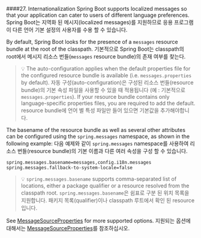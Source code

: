 ####27. Internationalization
Spring Boot supports localized messages so that your application can cater to users of different language preferences.
Spring Boot는 지역화 된 메시지(localized messages)를 지원하므로 응용 프로그램이 다른 언어 기본 설정의 사용자를 수용 할 수 있습니다.

By default, Spring Boot looks for the presence of a `messages` resource bundle at the root of the classpath.
기본적으로 Spring Boot는 classpath의 root에서 메시지 리소스 번들(`messages` resource bundle)의 존재 여부를 찾는다.

>:bulb:
The auto-configuration applies when the default properties file for the configured resource bundle is available (i.e. `messages.properties` by default).
자동 구성(auto-configuration)은 구성된 리소스 번들(resource bundle)의 기본 속성 파일을 사용할 수 있을 때 적용됩니다 (예 : 기본적으로 `messages.properties`).
If your resource bundle contains only language-specific properties files, you are required to add the default.
resource bundle에 언어 별 특성 파일만 들어 있으면 기본값을 추가해야합니다.

The basename of the resource bundle as well as several other attributes can be configured using the `spring.messages` namespace, as shown in the following example:
다음 예제와 같이 `spring.messages` namespace를 사용하여 리소스 번들(resource bundle)의 기본 이름과 다른 여러 속성을 구성 할 수 있습니다.

```properties
spring.messages.basename=messages,config.i18n.messages
spring.messages.fallback-to-system-locale=false
```

>:bulb:
`spring.messages.basename` supports comma-separated list of locations, either a package qualifier or a resource resolved from the classpath root.
`spring.messages.basename`은 쉼표로 구분 된 위치 목록을 지원합니다. 패키지 목록(qualifier)이나 classpath 루트에서 확인 된 resource입니다.

See [MessageSourceProperties](https://github.com/spring-projects/spring-boot/tree/v2.1.6.RELEASE/spring-boot-project/spring-boot-autoconfigure/src/main/java/org/springframework/boot/autoconfigure/context/MessageSourceProperties.java) for more supported options.
지원되는 옵션에 대해서는 [MessageSourceProperties](https://github.com/spring-projects/spring-boot/tree/v2.1.6.RELEASE/spring-boot-project/spring-boot-autoconfigure/src/main/java/org/springframework/boot/autoconfigure/context/MessageSourceProperties.java)를 참조하십시오.